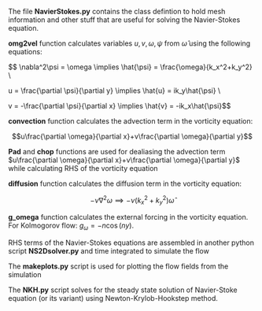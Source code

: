 The file __NavierStokes.py__ contains the class defintion to hold mesh information and other stuff that are useful for solving the Navier-Stokes equation. 

__omg2vel__ function calculates variables $u, v, \omega, \psi$ from $\hat{\omega}$ using the following equations:

$$ \nabla^2\psi = \omega \implies \hat{\psi} = \frac{\omega}{k_x^2+k_y^2} \\

u = \frac{\partial \psi}{\partial y} \implies \hat{u} = ik_y\hat{\psi} \\

v = -\frac{\partial \psi}{\partial x} \implies \hat{v} = -ik_x\hat{\psi}$$ 

__convection__ function calculates the advection term in the vorticity equation: 

$$u\frac{\partial \omega}{\partial x}+v\frac{\partial \omega}{\partial y}$$

__Pad__ and __chop__ functions are used for dealiasing the advection term $u\frac{\partial \omega}{\partial x}+v\frac{\partial \omega}{\partial y}$ while calculating RHS of the vorticity equation

__diffusion__ function calculates the diffusion term in the vorticity equation: 

$$-\nu \nabla^2\omega \implies -\nu(k_x^2+k_y^2)\hat{\omega}$$

__g_omega__ function calculates the external forcing in the vorticity equation.
For Kolmogorov flow: $g_\omega = -n\cos(ny)$.

RHS terms of the Navier-Stokes equations are assembled in another python script __NS2Dsolver.py__ and time integrated to simulate the flow

The __makeplots.py__ script is used for plotting the flow fields from the simulation

The __NKH.py__ script solves for the steady state solution of Navier-Stoke equation (or its variant) using Newton-Krylob-Hookstep method. 
